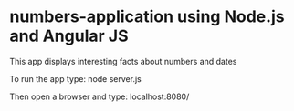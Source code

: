 # numbers-application using Node.js and Angular JS

This app displays interesting facts about numbers and dates

To run the app type:
node server.js

Then open a browser and type:
localhost:8080/

